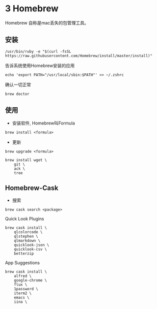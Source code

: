# 3 Homebrew
Homebrew 自称是mac丢失的包管理工具。

## 安装
```shell
/usr/bin/ruby -e "$(curl -fsSL https://raw.githubusercontent.com/Homebrew/install/master/install)"
```
告诉系统使用Homebrew安装的应用
```shell
echo 'export PATH="/usr/local/sbin:$PATH"' >> ~/.zshrc
```

确认一切正常
```shell
brew doctor
```

## 使用 
* 安装软件, Homebrew叫Formula
```shell
brew install <formula>
```
* 更新
```shell
brew upgrade <formula>
```

```
brew install wget \
    git \
    ack \
    tree
```

## Homebrew-Cask

* 搜索
```
brew cask search <package>
```

Quick Look Plugins
```shell
brew cask install \
    qlcolorcode \
    qlstephen \
    qlmarkdown \
    quicklook-json \
    quicklook-csv \
    betterzip
```

App Suggestions
```
brew cask install \
    alfred \
    google-chrome \
    flux \
    1password \
    iterm2 \
    emacs \
    iina \
```
